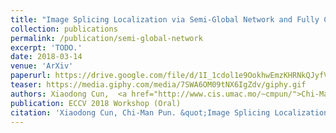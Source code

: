 ```yaml
---
title: "Image Splicing Localization via Semi-Global Network and Fully Connected Conditional Random Fields"
collection: publications
permalink: /publication/semi-global-network
excerpt: 'TODO.'
date: 2018-03-14
venue: 'ArXiv'
paperurl: https://drive.google.com/file/d/1I_1cdol1e9OokhwEmzKHRNkQJyfV4ZT3/view
teaser: https://media.giphy.com/media/7SWA6OM09tNX6IgZdv/giphy.gif
authors: Xiaodong Cun,  <a href="http://www.cis.umac.mo/~cmpun/">Chi-Man Pun</a>
publication: ECCV 2018 Workshop (Oral)
citation: 'Xiaodong Cun, Chi-Man Pun. &quot;Image Splicing Localization via Semi-Global Network and Fully Connected Conditional Random Fields&quot; <i>, (submitted to ECCV2018)</i>.'
---
```


<!-- This paper is about the number 3. The number 4 is left for future work. -->

<!-- [Download paper here](http://academicpages.github.io/files/paper3.pdf) -->
